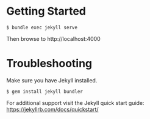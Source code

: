# Getting Started

```
$ bundle exec jekyll serve
```

Then browse to http://localhost:4000

# Troubleshooting
Make sure you have Jekyll installed.

```
$ gem install jekyll bundler
```

For additional support visit the Jekyll quick start guide:
https://jekyllrb.com/docs/quickstart/
